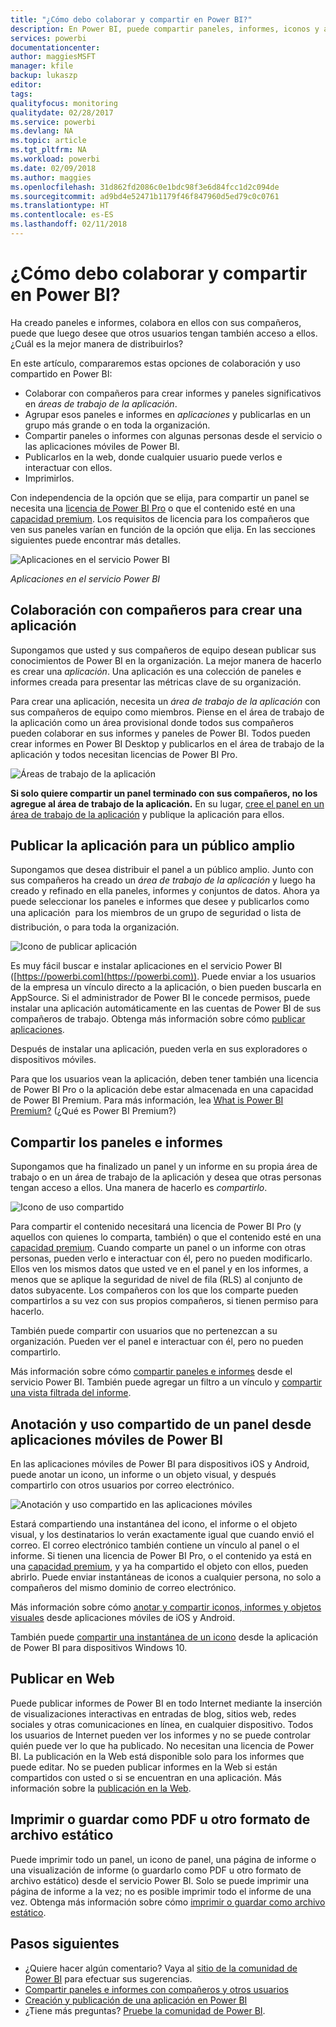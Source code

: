 ```yaml
---
title: "¿Cómo debo colaborar y compartir en Power BI?"
description: En Power BI, puede compartir paneles, informes, iconos y aplicaciones de distintas maneras, y colaborar en ellos. Cada una tiene sus ventajas.
services: powerbi
documentationcenter: 
author: maggiesMSFT
manager: kfile
backup: lukaszp
editor: 
tags: 
qualityfocus: monitoring
qualitydate: 02/28/2017
ms.service: powerbi
ms.devlang: NA
ms.topic: article
ms.tgt_pltfrm: NA
ms.workload: powerbi
ms.date: 02/09/2018
ms.author: maggies
ms.openlocfilehash: 31d862fd2086c0e1bdc98f3e6d84fcc1d2c094de
ms.sourcegitcommit: ad9bd4e52471b1179f46f847960d5ed79c0c0761
ms.translationtype: HT
ms.contentlocale: es-ES
ms.lasthandoff: 02/11/2018
---
```

# <a name="how-should-i-collaborate-and-share-in-power-bi"></a>¿Cómo debo colaborar y compartir en Power BI?

Ha creado paneles e informes, colabora en ellos con sus compañeros, puede que luego desee que otros usuarios tengan también acceso a ellos. ¿Cuál es la mejor manera de distribuirlos?

En este artículo, compararemos estas opciones de colaboración y uso compartido en Power BI: 

* Colaborar con compañeros para crear informes y paneles significativos en *áreas de trabajo de la aplicación*.
* Agrupar esos paneles e informes en *aplicaciones* y publicarlas en un grupo más grande o en toda la organización.
* Compartir paneles o informes con algunas personas desde el servicio o las aplicaciones móviles de Power BI.
* Publicarlos en la web, donde cualquier usuario puede verlos e interactuar con ellos.
* Imprimirlos. 

Con independencia de la opción que se elija, para compartir un panel se necesita una [licencia de Power BI Pro](service-free-vs-pro.md) o que el contenido esté en una [capacidad premium](service-premium.md). Los requisitos de licencia para los compañeros que ven sus paneles varían en función de la opción que elija. En las secciones siguientes puede encontrar más detalles. 

![Aplicaciones en el servicio Power BI](media/service-how-to-collaborate-distribute-dashboards-reports/power-bi-apps-home-blog.png)

*Aplicaciones en el servicio Power BI*

## <a name="collaborate-with-coworkers-to-create-an-app"></a>Colaboración con compañeros para crear una aplicación
Supongamos que usted y sus compañeros de equipo desean publicar sus conocimientos de Power BI en la organización. La mejor manera de hacerlo es crear una *aplicación*. Una aplicación es una colección de paneles e informes creada para presentar las métricas clave de su organización. 

Para crear una aplicación, necesita un *área de trabajo de la aplicación* con sus compañeros de equipo como miembros. Piense en el área de trabajo de la aplicación como un área provisional donde todos sus compañeros pueden colaborar en sus informes y paneles de Power BI. Todos pueden crear informes en Power BI Desktop y publicarlos en el área de trabajo de la aplicación y todos necesitan licencias de Power BI Pro.

![Áreas de trabajo de la aplicación](media/service-how-to-collaborate-distribute-dashboards-reports/power-bi-apps-workspaces.png)

**Si solo quiere compartir un panel terminado con sus compañeros, no los agregue al área de trabajo de la aplicación.** En su lugar, [cree el panel en un área de trabajo de la aplicación](service-create-distribute-apps.md) y publique la aplicación para ellos. 

## <a name="publish-your-app-to-a-broad-audience"></a>Publicar la aplicación para un público amplio
Supongamos que desea distribuir el panel a un público amplio. Junto con sus compañeros ha creado un *área de trabajo de la aplicación* y luego ha creado y refinado en ella paneles, informes y conjuntos de datos. Ahora ya puede seleccionar los paneles e informes que desee y publicarlos como una aplicación &#151; para los miembros de un grupo de seguridad o lista de distribución, o para toda la organización. 

![Icono de publicar aplicación](media/service-how-to-collaborate-distribute-dashboards-reports/power-bi-app-publish-600.png)

Es muy fácil buscar e instalar aplicaciones en el servicio Power BI ([https://powerbi.com](https://powerbi.com)). Puede enviar a los usuarios de la empresa un vínculo directo a la aplicación, o bien pueden buscarla en AppSource. Si el administrador de Power BI le concede permisos, puede instalar una aplicación automáticamente en las cuentas de Power BI de sus compañeros de trabajo. Obtenga más información sobre cómo [publicar aplicaciones](service-create-distribute-apps.md#publish-your-app). 

Después de instalar una aplicación, pueden verla en sus exploradores o dispositivos móviles.

Para que los usuarios vean la aplicación, deben tener también una licencia de Power BI Pro o la aplicación debe estar almacenada en una capacidad de Power BI Premium. Para más información, lea [What is Power BI Premium?](service-premium.md) (¿Qué es Power BI Premium?)

## <a name="share-dashboards-and-reports"></a>Compartir los paneles e informes
Supongamos que ha finalizado un panel y un informe en su propia área de trabajo o en un área de trabajo de la aplicación y desea que otras personas tengan acceso a ellos. Una manera de hacerlo es *compartirlo*. 

![Icono de uso compartido](media/service-how-to-collaborate-distribute-dashboards-reports/power-bi-share-in-situ.png)

Para compartir el contenido necesitará una licencia de Power BI Pro (y aquellos con quienes lo comparta, también) o que el contenido esté en una [capacidad premium](service-premium.md). Cuando comparte un panel o un informe con otras personas, pueden verlo e interactuar con él, pero no pueden modificarlo. Ellos ven los mismos datos que usted ve en el panel y en los informes, a menos que se aplique la seguridad de nivel de fila (RLS) al conjunto de datos subyacente. Los compañeros con los que los comparte pueden compartirlos a su vez con sus propios compañeros, si tienen permiso para hacerlo. 

También puede compartir con usuarios que no pertenezcan a su organización. Pueden ver el panel e interactuar con él, pero no pueden compartirlo. 

Más información sobre cómo [compartir paneles e informes](service-share-dashboards.md) desde el servicio Power BI. También puede agregar un filtro a un vínculo y [compartir una vista filtrada del informe](service-share-reports.md).

## <a name="annotate-and-share-from-the-power-bi-mobile-apps"></a>Anotación y uso compartido de un panel desde aplicaciones móviles de Power BI
En las aplicaciones móviles de Power BI para dispositivos iOS y Android, puede anotar un icono, un informe o un objeto visual, y después compartirlo con otros usuarios por correo electrónico. 

![Anotación y uso compartido en las aplicaciones móviles](media/service-how-to-collaborate-distribute-dashboards-reports/power-bi-iphone-annotate.png)

Estará compartiendo una instantánea del icono, el informe o el objeto visual, y los destinatarios lo verán exactamente igual que cuando envió el correo. El correo electrónico también contiene un vínculo al panel o el informe. Si tienen una licencia de Power BI Pro, o el contenido ya está en una [capacidad premium](service-premium.md), y ya ha compartido el objeto con ellos, pueden abrirlo. Puede enviar instantáneas de iconos a cualquier persona, no solo a compañeros del mismo dominio de correo electrónico.

Más información sobre cómo [anotar y compartir iconos, informes y objetos visuales](mobile-annotate-and-share-a-tile-from-the-mobile-apps.md) desde aplicaciones móviles de iOS y Android.

También puede [compartir una instantánea de un icono](mobile-share-tile-windows-10-phone-app.md) desde la aplicación de Power BI para dispositivos Windows 10.

## <a name="publish-to-the-web"></a>Publicar en Web
Puede publicar informes de Power BI en todo Internet mediante la inserción de visualizaciones interactivas en entradas de blog, sitios web, redes sociales y otras comunicaciones en línea, en cualquier dispositivo. Todos los usuarios de Internet pueden ver los informes y no se puede controlar quién puede ver lo que ha publicado. No necesitan una licencia de Power BI. La publicación en la Web está disponible solo para los informes que puede editar. No se pueden publicar informes en la Web si están compartidos con usted o si se encuentran en una aplicación. Más información sobre la [publicación en la Web](service-publish-to-web.md).

## <a name="print-or-save-as-pdf-or-other-static-file"></a>Imprimir o guardar como PDF u otro formato de archivo estático
Puede imprimir todo un panel, un icono de panel, una página de informe o una visualización de informe (o guardarlo como PDF u otro formato de archivo estático) desde el servicio Power BI. Solo se puede imprimir una página de informe a la vez; no es posible imprimir todo el informe de una vez. Obtenga más información sobre cómo [imprimir o guardar como archivo estático](service-print.md).

## <a name="next-steps"></a>Pasos siguientes
* ¿Quiere hacer algún comentario? Vaya al [sitio de la comunidad de Power BI](https://community.powerbi.com/) para efectuar sus sugerencias.
* [Compartir paneles e informes con compañeros y otros usuarios](service-share-dashboards.md)
* [Creación y publicación de una aplicación en Power BI](service-create-distribute-apps.md)
* ¿Tiene más preguntas? [Pruebe la comunidad de Power BI](http://community.powerbi.com/).

